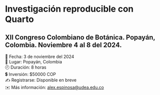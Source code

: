 # Investigación reproducible con Quarto

## XII Congreso Colombiano de Botánica. Popayán, Colombia. Noviembre 4 al 8 del 2024. 

📅 Fecha: 3 de noviembre del 2024\
📍 Lugar: Popayán, Colombia\
🕗 Duración: 8 horas\
💲 Inversión: $50000 COP\
✍️ Registrarse: Disponible en breve\
✉️ Más información: [alex.espinosa\@udea.edu.co](mailto:alex.espinosa@udea.edu.co)
